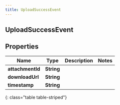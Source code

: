 ```yaml
---
title: UploadSuccessEvent
---
```

## UploadSuccessEvent


## Properties

| Name | Type | Description | Notes |
| ------------ | ------------- | ------------- | ------------- |
| **attachmentId** | <!----><!---->**String**<!----> |  |  |
| **downloadUrl** | <!----><!---->**String**<!----> |  |  |
| **timestamp** | <!----><!---->**String**<!----> |  |  |
{: class="table table-striped"}




